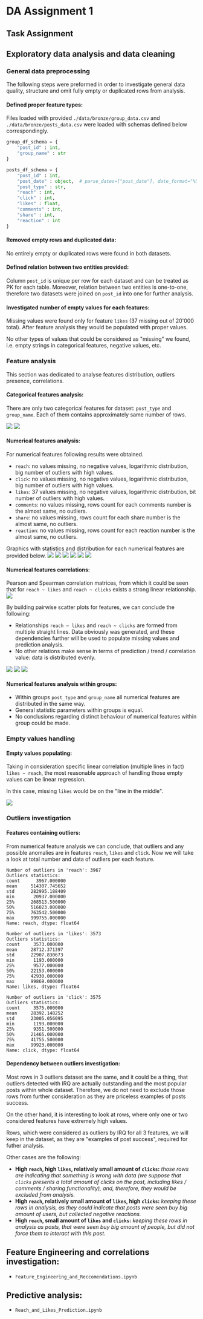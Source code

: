 # DA Assignment 1

## Task Assignment

## Exploratory data analysis and data cleaning

### General data preprocessing

The following steps were preformed in order to investigate general data quality, 
structure and omit fully empty or duplicated rows from analysis.

#### Defined proper feature types:

Files loaded with provided `./data/bronze/group_data.csv` and `./data/bronze/posts_data.csv` were loaded with 
schemas defined below correspondingly.
```python
group_df_schema = {
    "post_id" : int,
    "group_name" : str
}

posts_df_schema = {
    "post_id" : int,
    "post_date" : object,  # parse_dates=["post_date"], date_format="%Y-%m-%d"
    "post_type" : str,
    "reach" : int,
    "click" : int,
    "likes" : float,
    "comments" : int,
    "share" : int,
    "reaction" : int
}
```

#### Removed empty rows and duplicated data:

No entirely empty or duplicated rows were found in both datasets.

#### Defined relation between two entities provided:

Column `post_id` is unique per row for each dataset and can be treated as PK for each table. 
Moreover, relation between two entities is one-to-one, therefore two datasets were joined on `post_id` into one
for further analysis.

#### Investigated number of empty values for each features:

Missing values were found only for feature `likes` (37 missing out of 20'000 total). 
After feature analysis they would be populated with proper values.

No other types of values that could be considered as "missing" we found, i.e. empty strings in 
categorical features, negative values, etc.

### Feature analysis

This section was dedicated to analyse features distribution, outliers presence, correlations.

#### Categorical features analysis:

There are only two categorical features for dataset: `post_type` and `group_name`. 
Each of them contains approximately same number of rows.

![](./screenshots/group-name-counts.png)
![](./screenshots/post-type-counts.png)

#### Numerical features analysis:

For numerical features following results were obtained.
- `reach`: no values missing, no negative values, logarithmic distribution, big number of outliers with high values.
- `click`: no values missing, no negative values, logarithmic distribution, big number of outliers with high values.
- `likes`: 37 values missing, no negative values, logarithmic distribution, bit number of outliers with high values.
- `comments`: no values missing, rows count for each comments number is the almost same, no outliers.
- `share`: no values missing, rows count for each share number is the almost same, no outliers.
- `reaction`: no values missing, rows count for each reaction number is the almost same, no outliers.

Graphics with statistics and distribution for each numerical features are provided below.
![](./screenshots/reach-dist.png)
![](./screenshots/click-dist.png)
![](./screenshots/likes-dist.png)
![](./screenshots/comments-dist.png)
![](./screenshots/share-dist.png)
![](./screenshots/reaction-dist.png)

#### Numerical features correlations:

Pearson and Spearman correlation matrices, from which it could be seen that 
for `reach ~ likes` and `reach ~ clicks` exists a strong linear relationship.
![](./screenshots/correlation-matricies.png)

By building pairwise scatter plots for features, we can conclude the following:
- Relationships `reach ~ likes` and `reach ~ clicks` are formed from multiple straight lines. Data obviously was generated,
  and these dependencies further will be used to populate missing values and prediction analysis.
- No other relations make sense in terms of prediction / trend / correlation value: data is distributed evenly. 

![](./screenshots/scatter-likes-reach.png)
![](./screenshots/scatter-likes-click.png)
![](./screenshots/scatter-likes-comment.png)


#### Numerical features analysis within groups:

- Within groups `post_type` and `group_name` all numerical features are distributed in the same way. 
- General statistic parameters within groups is equal.
- No conclusions regarding distinct behaviour of numerical features within group could be made.

### Empty values handling

#### Empty values populating:

Taking in consideration specific linear correlation (multiple lines in fact) `likes ~ reach`, 
the most reasonable approach of handling those empty values can be linear regression. 

In this case, missing `likes` would be on the "line in the middle".

![](./screenshots/likes-prediction.png)

### Outliers investigation

#### Features containing outliers:

From numerical feature analysis we can conclude, that outliers and any possible anomalies are in features 
`reach`, `likes` and `click`. Now we will take a look at total number and data of outliers per each feature.

```csv
Number of outliers in 'reach': 3967
Outliers statistics:
count      3967.000000
mean     514307.745652
std      282995.188409
min       20937.000000
25%      268513.500000
50%      516023.000000
75%      763542.500000
max      999755.000000
Name: reach, dtype: float64

Number of outliers in 'likes': 3573
Outliers statistics:
count     3573.000000
mean     28712.371397
std      22907.830673
min       1193.000000
25%       9577.000000
50%      22153.000000
75%      42930.000000
max      99869.000000
Name: likes, dtype: float64

Number of outliers in 'click': 3575
Outliers statistics:
count     3575.000000
mean     28392.148252
std      23005.056095
min       1193.000000
25%       9351.500000
50%      21465.000000
75%      41755.500000
max      99923.000000
Name: click, dtype: float64
```

#### Dependency between outliers investigation:

Most rows in 3 outliers dataset are the same, and it could be a thing, 
that outliers detected with IRQ are actually outstanding and the most popular posts within whole dataset. 
Therefore, we do not need to exclude those rows from further consideration as they are priceless examples 
of posts success.

On the other hand, it is interesting to look at rows, where only one or two considered features have 
extremely high values.

Rows, which were considered as outliers by IRQ for all 3 features, we will keep in the dataset, as they are "examples of post success", required for futher analysis.

Other cases are the following:
- **High `reach`, high `likes`, relatively small amount of `clicks`:** _those rows are indicating that something is wrong with data (we suppose that `clicks` presents a total amount of clicks on the post, including likes / comments / sharing functionality), and, therefore, they would be excluded from analysis._
- **High `reach`, relatively small amount of `likes`, high `clicks`:** _keeping these rows in analysis, as they could indicate that posts were seen buy big amount of users, but collected negative reactions._
- **High `reach`, small amount of `likes` and `clicks`:** _keeping these rows in analysis as posts, that were seen buy big amount of people, but did not force them to interact with this post._


## Feature Engineering and correlations investigation:
- `Feature_Engineering_and_Reccomendations.ipynb`

## Predictive analysis:
- `Reach_and_Likes_Prediction.ipynb`
